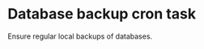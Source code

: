 # Database backup cron task
Ensure regular local backups of databases.
<!--ROLEVARS-->
<!--ENDROLEVARS-->

<!--TOC-->
<!--ENDTOC-->
